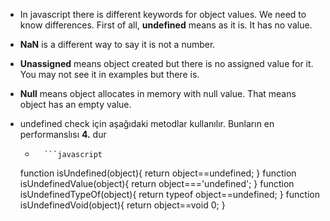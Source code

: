 - In javascript there is different keywords for object values. We need to know differences. First of all, **undefined** means as it is.
It has no value. 
- **NaN** is a different way to say it is not a number. 
- **Unassigned** means object created but there is no assigned value for it. 
You may not see it in examples but there is. 
- **Null** means object allocates in memory with null value. That means object has an empty value.

- undefined check için aşağıdaki metodlar kullanılır. Bunların en performanslısı **4.** dur 
	-       ```javascript
	function isUndefined(object){
        return object==undefined;
      }
      function isUndefinedValue(object){
        return object==='undefined';
      }
      function isUndefinedTypeOf(object){
        return typeof object==undefined;
      }
      function isUndefinedVoid(object){
        return object==void 0;
      }
```
